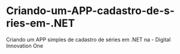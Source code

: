 # Criando-um-APP-cadastro-de-s-ries-em-.NET
Criando um APP simples de cadastro de séries em .NET na - Digital Innovation One
